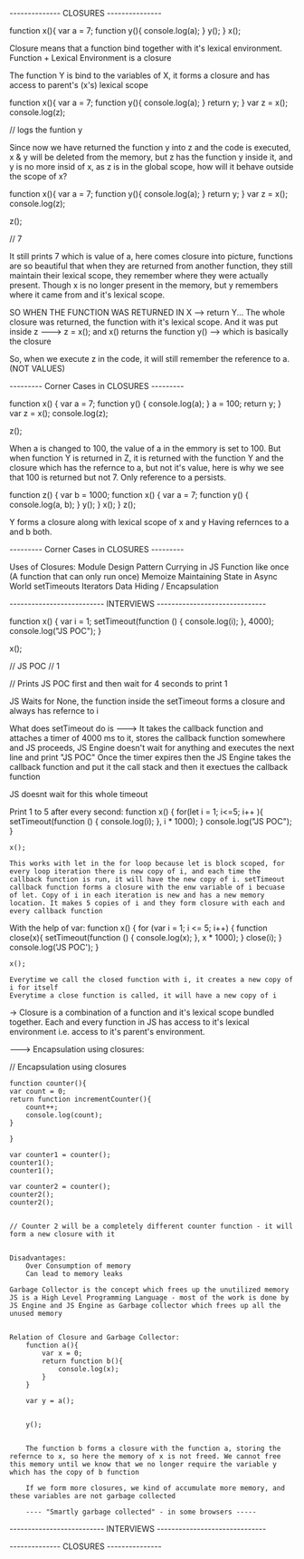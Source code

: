 -------------- CLOSURES ---------------

function x(){
    var a = 7;
    function y(){
        console.log(a);
    }
    y();
}
x();

Closure means that a function bind together with it's lexical environment.
Function + Lexical Environment is a closure

The function Y is bind to the variables of X, it forms a closure and has access to parent's (x's) lexical scope

function x(){
    var a = 7;
    function y(){
        console.log(a);
    }
    return y;
}
var z = x();
console.log(z);

// logs the funtion y


Since now we have returned the function y into z and the code is executed, x & y will be deleted from the memory, but z has the function y inside it, and y is no more insid of x, as z is in the global scope, how will it behave outside the scope of x?

function x(){
    var a = 7;
    function y(){
        console.log(a);
    }
    return y;
}
var z = x();
console.log(z);

z();

// 7

It still prints 7 which is value of a, here comes closure into picture, functions are so beautiful that when they are returned from another function, they still maintain their lexical scope, they remember where they were actually present. Though x is no longer present in the memory, but y remembers where it came from and it's lexical scope. 

SO WHEN THE FUNCTION WAS RETURNED IN X --> return Y... The whole closure was returned, the function with it's lexical scope. And it was put inside z ---> z = x(); and x() returns the function y() --> which is basically the closure

So, when we execute z in the code, it will still remember the reference to a. (NOT VALUES)

--------- Corner Cases in CLOSURES ---------

function x() {
  var a = 7;
  function y() {
    console.log(a);
  }
  a = 100;
  return y;
}
var z = x();
console.log(z);

z();


When a is changed to 100, the value of a in the emmory is set  to 100.
But when function Y is returned in Z, it is returned with the function Y and the closure which has the refernce to a, but not it's value, here is why we see that 100 is returned but not 7. Only reference to a persists.


function z() {
    var b = 1000;
  function x() {
    var a = 7;
    function y() {
      console.log(a, b);
    }
    y();
  }
  x();
}
z();

Y forms a closure along with lexical scope of x and y
Having refernces to a and b  both.


--------- Corner Cases in CLOSURES ---------

Uses of Closures:
    Module Design Pattern
    Currying in JS
    Function like once (A function that can only run once)
    Memoize
    Maintaining State in Async World
    setTimeouts
    Iterators
    Data Hiding / Encapsulation



-------------------------- INTERVIEWS ------------------------------

function x() {
  var i = 1;
  setTimeout(function () {
    console.log(i);
  }, 4000);
  console.log("JS POC");
}

x();


// JS POC 
// 1 

// Prints JS POC first and then wait for 4 seconds to print 1

JS Waits for None, the function inside the setTimeout forms a closure and always has refernce to i

What does setTimeout do is ---> It takes the callback function and attaches a timer of 4000 ms to it, stores the callback function somewhere and JS proceeds, JS Engine doesn't wait for anything and executes the next line and print "JS POC"
Once the timer expires then the JS Engine takes the callback function and put it the call stack and then it exectues the callback function

JS doesnt wait for this whole timeout


Print 1 to 5 after every second:
    function x() {
    for(let i = 1; i<=5; i++ ){
    setTimeout(function () {
        console.log(i);
    }, i * 1000);
    }
    console.log("JS POC");
    }

    x();

    This works with let in the for loop because let is block scoped, for every loop iteration there is new copy of i, and each time the callback function is run, it will have the new copy of i. setTimeout callback function forms a closure with the enw variable of i becuase of let. Copy of i in each iteration is new and has a new memory location. It makes 5 copies of i and they form closure with each and every callback function


 With the help of var:
    function x() {
    for (var i = 1; i <= 5; i++) {
        function close(x){
        setTimeout(function () {
            console.log(x);
        }, x * 1000);
        }
        close(i);
    }
    console.log('JS POC');
    }

    x();

    Everytime we call the closed function with i, it creates a new copy of i for itself
    Everytime a close function is called, it will have a new copy of i


-> Closure is a combination of a function and it's lexical  scope bundled together. Each and every function in JS has access to it's lexical environment i.e. access to it's parent's environment. 



---> Encapsulation using closures:
    
// Encapsulation using closures

    function counter(){
    var count = 0;
    return function incrementCounter(){
        count++;
        console.log(count);
    }
    
    }

    var counter1 = counter();
    counter1();
    counter1();

    var counter2 = counter();
    counter2();
    counter2();


    // Counter 2 will be a completely different counter function - it will form a new closure with it


    Disadvantages:
        Over Consumption of memory
        Can lead to memory leaks

    Garbage Collector is the concept which frees up the unutilized memory
    JS is a High Level Programming Language - most of the work is done by JS Engine and JS Engine as Garbage collector which frees up all the unused memory


    Relation of Closure and Garbage Collector:
        function a(){
            var x = 0;
            return function b(){
                console.log(x);
            }
        }

        var y = a();


        y();


        The function b forms a closure with the function a, storing the refernce to x, so here the memory of x is not freed. We cannot free this memory until we know that we no longer require the variable y which has the copy of b function

        If we form more closures, we kind of accumulate more memory, and these variables are not garbage collected

        ---- "Smartly garbage collected" - in some browsers -----

-------------------------- INTERVIEWS ------------------------------


-------------- CLOSURES ---------------


